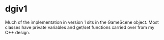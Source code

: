 # dgiv1

Much of the implementation in version 1 sits in the GameScene object. Most classes have private variables and get/set functions carried over from my C++ design. 
